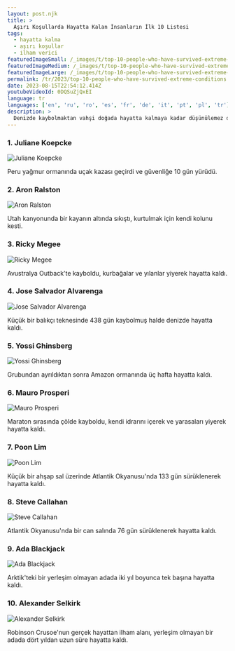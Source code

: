 ```yaml
---
layout: post.njk
title: >
  Aşırı Koşullarda Hayatta Kalan İnsanların İlk 10 Listesi
tags:
  - hayatta kalma
  - aşırı koşullar
  - i̇lham verici
featuredImageSmall: /_images/t/top-10-people-who-have-survived-extreme-conditions-cover-tr-small.webp
featuredImageMedium: /_images/t/top-10-people-who-have-survived-extreme-conditions-cover-tr-medium.webp
featuredImageLarge: /_images/t/top-10-people-who-have-survived-extreme-conditions-cover-tr-large.webp
permalink: /tr/2023/top-10-people-who-have-survived-extreme-conditions.html
date: 2023-08-15T22:54:12.414Z
youtubeVideoId: 0DQSuZjQxEI
language: tr
languages: ['en', 'ru', 'ro', 'es', 'fr', 'de', 'it', 'pt', 'pl', 'tr']
description: >
  Denizde kaybolmaktan vahşi doğada hayatta kalmaya kadar düşünülemez durumları atlatan bireylerin geri sayımı.
---
```


### 1. Juliane Koepcke

![Juliane Koepcke](/_images/c/c067fb34d6ef7d40eea826762176195f-medium.webp)

Peru yağmur ormanında uçak kazası geçirdi ve güvenliğe 10 gün yürüdü.

### 2. Aron Ralston

![Aron Ralston](/_images/a/a5d09378a057c65fae501ced9306cac0-medium.webp)

Utah kanyonunda bir kayanın altında sıkıştı, kurtulmak için kendi kolunu kesti.

### 3. Ricky Megee

![Ricky Megee](/_images/9/96e3960c71b0cca4ce3844dca95ff937-medium.webp)

Avustralya Outback'te kayboldu, kurbağalar ve yılanlar yiyerek hayatta kaldı.

### 4. Jose Salvador Alvarenga

![Jose Salvador Alvarenga](/_images/8/8977edb93e6fc9501c1c42869a3b2092-medium.webp)

Küçük bir balıkçı teknesinde 438 gün kaybolmuş halde denizde hayatta kaldı.

### 5. Yossi Ghinsberg

![Yossi Ghinsberg](/_images/0/0f69a8f720cc52a463216cd958ef1198-medium.webp)

Grubundan ayrıldıktan sonra Amazon ormanında üç hafta hayatta kaldı.

### 6. Mauro Prosperi

![Mauro Prosperi](/_images/8/874afd33201efe534517afb3f4bc1367-medium.webp)

Maraton sırasında çölde kayboldu, kendi idrarını içerek ve yarasaları yiyerek hayatta kaldı.

### 7. Poon Lim

![Poon Lim](/_images/5/578cf1a75ef7ccb66c45dbe953a6838b-medium.webp)

Küçük bir ahşap sal üzerinde Atlantik Okyanusu'nda 133 gün sürüklenerek hayatta kaldı.

### 8. Steve Callahan

![Steve Callahan](/_images/2/268035c3f484e89d4a91dc7957f5780f-medium.webp)

Atlantik Okyanusu'nda bir can salında 76 gün sürüklenerek hayatta kaldı.

### 9. Ada Blackjack

![Ada Blackjack](/_images/7/719b230a5c51acec50408afce078b94a-medium.webp)

Arktik'teki bir yerleşim olmayan adada iki yıl boyunca tek başına hayatta kaldı.

### 10. Alexander Selkirk

![Alexander Selkirk](/_images/4/4311c8021599e650541f2004385deacb-medium.webp)

Robinson Crusoe'nun gerçek hayattan ilham alanı, yerleşim olmayan bir adada dört yıldan uzun süre hayatta kaldı.

